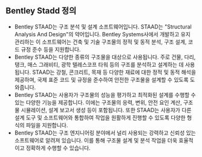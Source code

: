 ## Bentley Stadd 정의
- Bentley STAAD는 구조 분석 및 설계 소프트웨어입니다. STAAD는 "Structural Analysis And Design"의 약어입니다. Bentley Systems사에서 개발하고 유지 관리하는 이 소프트웨어는 건축 및 기술 구조물의 정적 및 동적 분석, 구조 설계, 코드 규정 준수 등을 지원합니다.
- Bentley STAAD는 다양한 종류의 구조물을 대상으로 사용됩니다. 주로 건물, 다리, 탱크, 매스 그래비티, 광학 텔레스코프 타워 등의 구조를 분석하고 설계하는 데 사용됩니다. STAAD는 강철, 콘크리트, 목재 등 다양한 재료에 대한 정적 및 동적 해석을 제공하며, 국제 표준 코드 및 규정을 준수하여 안전한 구조물을 설계할 수 있도록 도와줍니다.
- Bentley STAAD는 사용자가 구조물의 성능을 평가하고 최적화된 설계를 수행할 수 있는 다양한 기능을 제공합니다. 이에는 구조물의 응력, 변위, 안전 요인 계산, 구조물 시뮬레이션, 설계 보고서 생성 등이 포함됩니다. 또한 STAAD는 사용자가 다른 설계 도구 및 소프트웨어와 통합하여 작업을 원활하게 진행할 수 있도록 다양한 형식의 파일을 지원합니다.
- Bentley STAAD는 구조 엔지니어링 분야에서 널리 사용되는 강력하고 신뢰성 있는 소프트웨어로 알려져 있습니다. 이를 통해 구조물 설계 및 분석 작업을 더욱 효율적이고 정확하게 수행할 수 있습니다.
